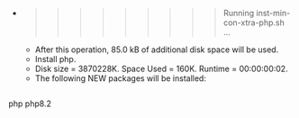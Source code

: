 * >>>>>>>>> Running inst-min-con-xtra-php.sh ...
  * After this operation, 85.0 kB of additional disk space will be used.
  * Install php.
  * Disk size = 3870228K. Space Used = 160K. Runtime = 00:00:00:02.
  * The following NEW packages will be installed:
  ```bash
php php8.2
  ```

